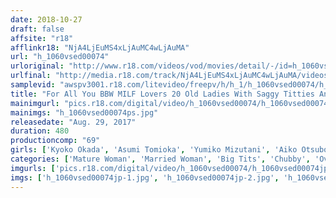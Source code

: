 ```yaml
---
date: 2018-10-27
draft: false
affsite: "r18"
afflinkr18: "NjA4LjEuMS4xLjAuMC4wLjAuMA"
url: "h_1060vsed00074"
urloriginal: "http://www.r18.com/videos/vod/movies/detail/-/id=h_1060vsed00074"
urlfinal: "http://media.r18.com/track/NjA4LjEuMS4xLjAuMC4wLjAuMA/videos/vod/movies/detail/-/id=h_1060vsed00074"
samplevid: "awspv3001.r18.com/litevideo/freepv/h/h_1/h_1060vsed00074/h_1060vsed00074_dmb_w.mp4"
title: "For All You BBW MILF Lovers 20 Old Ladies With Saggy Titties And Bellies 8 Hours"
mainimgurl: "pics.r18.com/digital/video/h_1060vsed00074/h_1060vsed00074ps.jpg"
mainimgs: "h_1060vsed00074ps.jpg"
releasedate: "Aug. 29, 2017"
duration: 480
productioncomp: "69"
girls: ['Kyoko Okada', 'Asumi Tomioka', 'Yumiko Mizutani', 'Aiko Otsubo']
categories: ['Mature Woman', 'Married Woman', 'Big Tits', 'Chubby', 'Over 4 Hours']
imgurls: ['pics.r18.com/digital/video/h_1060vsed00074/h_1060vsed00074jp-1.jpg', 'pics.r18.com/digital/video/h_1060vsed00074/h_1060vsed00074jp-2.jpg', 'pics.r18.com/digital/video/h_1060vsed00074/h_1060vsed00074jp-3.jpg', 'pics.r18.com/digital/video/h_1060vsed00074/h_1060vsed00074jp-4.jpg', 'pics.r18.com/digital/video/h_1060vsed00074/h_1060vsed00074jp-5.jpg', 'pics.r18.com/digital/video/h_1060vsed00074/h_1060vsed00074jp-6.jpg', 'pics.r18.com/digital/video/h_1060vsed00074/h_1060vsed00074jp-7.jpg', 'pics.r18.com/digital/video/h_1060vsed00074/h_1060vsed00074jp-8.jpg', 'pics.r18.com/digital/video/h_1060vsed00074/h_1060vsed00074jp-9.jpg', 'pics.r18.com/digital/video/h_1060vsed00074/h_1060vsed00074jp-10.jpg', 'pics.r18.com/digital/video/h_1060vsed00074/h_1060vsed00074jp-11.jpg', 'pics.r18.com/digital/video/h_1060vsed00074/h_1060vsed00074jp-12.jpg', 'pics.r18.com/digital/video/h_1060vsed00074/h_1060vsed00074jp-13.jpg', 'pics.r18.com/digital/video/h_1060vsed00074/h_1060vsed00074jp-14.jpg', 'pics.r18.com/digital/video/h_1060vsed00074/h_1060vsed00074jp-15.jpg', 'pics.r18.com/digital/video/h_1060vsed00074/h_1060vsed00074jp-16.jpg', 'pics.r18.com/digital/video/h_1060vsed00074/h_1060vsed00074jp-17.jpg', 'pics.r18.com/digital/video/h_1060vsed00074/h_1060vsed00074jp-18.jpg', 'pics.r18.com/digital/video/h_1060vsed00074/h_1060vsed00074jp-19.jpg', 'pics.r18.com/digital/video/h_1060vsed00074/h_1060vsed00074jp-20.jpg']
imgs: ['h_1060vsed00074jp-1.jpg', 'h_1060vsed00074jp-2.jpg', 'h_1060vsed00074jp-3.jpg', 'h_1060vsed00074jp-4.jpg', 'h_1060vsed00074jp-5.jpg', 'h_1060vsed00074jp-6.jpg', 'h_1060vsed00074jp-7.jpg', 'h_1060vsed00074jp-8.jpg', 'h_1060vsed00074jp-9.jpg', 'h_1060vsed00074jp-10.jpg', 'h_1060vsed00074jp-11.jpg', 'h_1060vsed00074jp-12.jpg', 'h_1060vsed00074jp-13.jpg', 'h_1060vsed00074jp-14.jpg', 'h_1060vsed00074jp-15.jpg', 'h_1060vsed00074jp-16.jpg', 'h_1060vsed00074jp-17.jpg', 'h_1060vsed00074jp-18.jpg', 'h_1060vsed00074jp-19.jpg', 'h_1060vsed00074jp-20.jpg']
---
```

